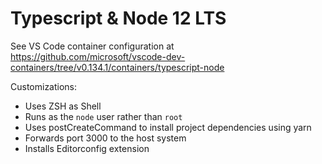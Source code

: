 # Typescript & Node 12 LTS

See VS Code container configuration at https://github.com/microsoft/vscode-dev-containers/tree/v0.134.1/containers/typescript-node

Customizations:
* Uses ZSH as Shell
* Runs as the `node` user rather than `root`
* Uses postCreateCommand to install project dependencies using yarn
* Forwards port 3000 to the host system
* Installs Editorconfig extension